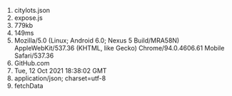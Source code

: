 1. citylots.json
2. expose.js
3. 779kb
4. 149ms
5. Mozilla/5.0 (Linux; Android 6.0; Nexus 5 Build/MRA58N) AppleWebKit/537.36 (KHTML, like Gecko) Chrome/94.0.4606.61 Mobile Safari/537.36
6. GitHub.com
7. Tue, 12 Oct 2021 18:38:02 GMT
8. application/json; charset=utf-8
9. fetchData